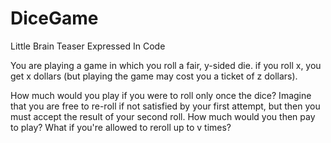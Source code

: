 # DiceGame
Little Brain Teaser Expressed In Code

You are playing a game in which you roll a fair, y-sided die. if you roll x, you get x dollars (but playing the game may cost you a ticket of z dollars).

How much would you play if you were to roll only once the dice?
Imagine that you are free to re-roll if not satisfied by your first attempt, but then you must accept the result of your second roll. How much would you then pay to play?
What if you're allowed to reroll up to v times?
